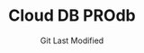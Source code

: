---
title: Cloud DB PROdb
date: Git Last Modified
url: /prodb/
id: prodbfolder
lang: en
order: 100
---